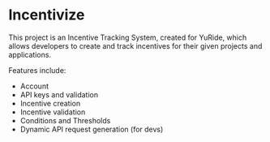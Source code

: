# Incentivize

This project is an Incentive Tracking System, created for YuRide, which allows developers to create and track incentives for their given projects and applications.

Features include:
* Account 
* API keys and validation
* Incentive creation
* Incentive validation
* Conditions and Thresholds
* Dynamic API request generation (for devs)

